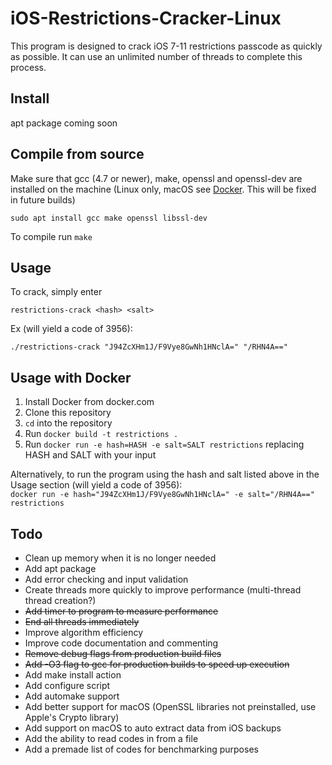 # iOS-Restrictions-Cracker-Linux
This program is designed to crack iOS 7-11 restrictions passcode as quickly as possible. It can use an unlimited number of threads to complete this process.

## Install
apt package coming soon

## Compile from source
Make sure that gcc (4.7 or newer), make, openssl and openssl-dev are installed on the machine (Linux only, macOS see [Docker](#Usage-with-Docker). This will be fixed in future builds)

  `sudo apt install gcc make openssl libssl-dev`
  
To compile run 
  `make`

## Usage
To crack, simply enter

`restrictions-crack <hash> <salt>`

Ex (will yield a code of 3956):

`./restrictions-crack "J94ZcXHm1J/F9Vye8GwNh1HNclA=" "/RHN4A=="`

## Usage with Docker
1) Install Docker from docker.com
2) Clone this repository
3) `cd` into the repository
4) Run `docker build -t restrictions .`
5) Run `docker run -e hash=HASH -e salt=SALT restrictions` replacing HASH and SALT with your input  

Alternatively, to run the program using the hash and salt listed above in the Usage section (will yield a code of 3956):  
`docker run -e hash="J94ZcXHm1J/F9Vye8GwNh1HNclA=" -e salt="/RHN4A==" restrictions`


## Todo
- Clean up memory when it is no longer needed
- Add apt package
- Add error checking and input validation
- Create threads more quickly to improve performance (multi-thread thread creation?)
- <s>Add timer to program to measure performance</s>
- <s>End all threads immediately</s>
- Improve algorithm efficiency
- Improve code documentation and commenting
- <s>Remove debug flags from production build files</s>
- <s>Add -O3 flag to gcc for production builds to speed up execution</s>
- Add make install action
- Add configure script
- Add automake support
- Add better support for macOS (OpenSSL libraries not preinstalled, use Apple's Crypto library)
- Add support on macOS to auto extract data from iOS backups
- Add the ability to read codes in from a file
- Add a premade list of codes for benchmarking purposes
